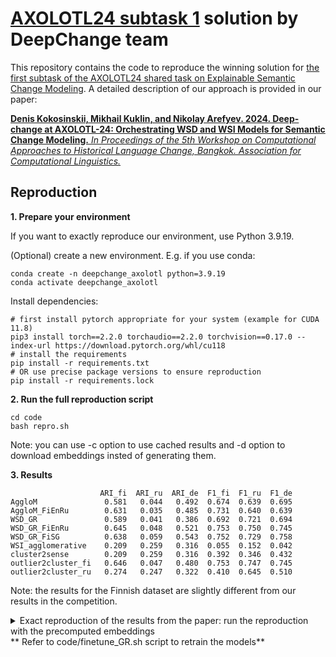 # [AXOLOTL24 subtask 1](https://github.com/ltgoslo/axolotl24_shared_task/tree/main) solution by DeepChange team

This repository contains the code to reproduce the winning solution for [the first subtask of the AXOLOTL24 shared task on Explainable Semantic Change Modeling](https://github.com/ltgoslo/axolotl24_shared_task/tree/main). A detailed description of our approach is provided in our paper:

[**Denis Kokosinskii, Mikhail Kuklin, and Nikolay Arefyev. 2024. Deep-change at AXOLOTL-24: Orchestrating WSD and WSI Models for Semantic Change Modeling.** _In Proceedings of the 5th Workshop on Computational Approaches to Historical Language Change, Bangkok. Association for Computational Linguistics._](https://aclanthology.org/2024.lchange-1.16/)

## Reproduction
**1. Prepare your environment**

If you want to exactly reproduce our environment, use Python 3.9.19.

(Optional) create a new environment. E.g. if you use conda:
```
conda create -n deepchange_axolotl python=3.9.19
conda activate deepchange_axolotl
```
Install dependencies:
```
# first install pytorch appropriate for your system (example for CUDA 11.8)
pip3 install torch==2.2.0 torchaudio==2.2.0 torchvision==0.17.0 --index-url https://download.pytorch.org/whl/cu118
# install the requirements
pip install -r requirements.txt
# OR use precise package versions to ensure reproduction
pip install -r requirements.lock
```
**2. Run the full reproduction script**

```
cd code
bash repro.sh
```
Note: you can use -c option to use cached results and -d option to download embeddings insted of generating them.

**3. Results**
```
                    ARI_fi  ARI_ru  ARI_de  F1_fi  F1_ru  F1_de      
AggloM               0.581   0.044   0.492  0.674  0.639  0.695
AggloM_FiEnRu        0.631   0.035   0.485  0.731  0.640  0.639
WSD_GR               0.589   0.041   0.386  0.692  0.721  0.694
WSD_GR_FiEnRu        0.645   0.048   0.521  0.753  0.750  0.745
WSD_GR_FiSG          0.638   0.059   0.543  0.752  0.729  0.758
WSI_agglomerative    0.209   0.259   0.316  0.055  0.152  0.042
cluster2sense        0.209   0.259   0.316  0.392  0.346  0.432
outlier2cluster_fi   0.646   0.047   0.480  0.753  0.747  0.745
outlier2cluster_ru   0.274   0.247   0.322  0.410  0.645  0.510
```
Note: the results for the Finnish dataset are slightly different from our results in the competition.

<details><summary>Exact reproduction of the results from the paper: run the reproduction with the precomputed embeddings</summary>

In the competition we used an intermetiadate checkpoint of the GR model for the Finnish dataset, which was later lost. However, the difference in results is only at the third decimal digit.

To get the exact results from the paper run

```
bash repro.sh -d
```
Which results in:
```
                    ARI_fi  ARI_ru  ARI_de  F1_fi  F1_ru  F1_de
AggloM               0.581   0.044   0.492  0.674  0.643  0.695
AggloM_FiEnRu        0.631   0.035   0.485  0.731  0.636  0.639
WSD_GR               0.581*  0.041   0.386  0.690* 0.721  0.694
WSD_GR_FiEnRu        0.649*  0.048   0.521  0.756* 0.750  0.745
WSI_agglomerative    0.209   0.259   0.316  0.055  0.152  0.042
cluster2sense        0.209   0.259   0.316  0.392  0.346  0.432
outlier2cluster_fi   0.649*  0.047   0.480  0.756* 0.747  0.745
outlier2cluster_ru   0.278   0.247   0.322  0.414  0.645  0.510
```
\* – our results for Finnish from the leaderboard, which can be reproduced exactly only with the pre-computed embeddings from the lost GR checkpoint
</details>
** Refer to code/finetune_GR.sh script to retrain the models**

